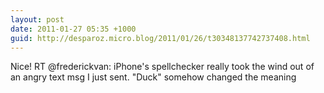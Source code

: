 ```yaml
---
layout: post
date: 2011-01-27 05:35 +1000
guid: http://desparoz.micro.blog/2011/01/26/t30348137742737408.html
---
```

Nice! RT @frederickvan: iPhone's spellchecker really took the wind out of an angry text msg I just sent. "Duck" somehow changed the meaning
